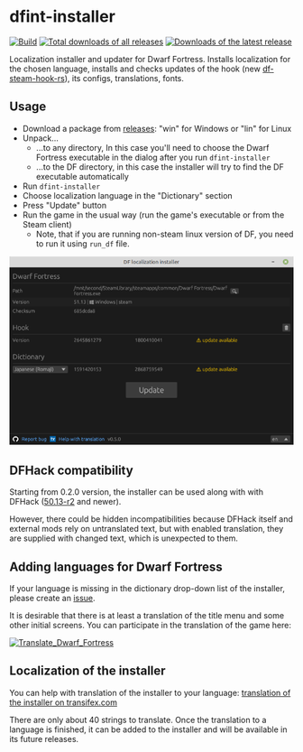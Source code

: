 # dfint-installer

[![Build](https://github.com/dfint/installer/actions/workflows/build.yml/badge.svg)](https://github.com/dfint/installer/actions/workflows/build.yml)
[![Total downloads of all releases](https://img.shields.io/github/downloads/dfint/installer/total)](https://github.com/dfint/installer/releases)
[![Downloads of the latest release](https://img.shields.io/github/downloads/dfint/installer/latest/total)](https://github.com/dfint/installer/releases/latest)

Localization installer and updater for Dwarf Fortress. Installs localization for the chosen language, installs and checks updates of the hook (new [df-steam-hook-rs](https://github.com/dfint/df-steam-hook-rs)), its configs, translations, fonts.

## Usage

- Download a package from [releases](https://github.com/dfint/installer/releases/latest): "win" for Windows or "lin" for Linux
- Unpack...
  - ...to any directory, In this case you'll need to choose the Dwarf Fortress executable in the dialog after you run `dfint-installer`
  - ...to the DF directory, in this case the installer will try to find the DF executable automatically
- Run `dfint-installer`
- Choose localization language in the "Dictionary" section
- Press "Update" button
- Run the game in the usual way (run the game's executable or from the Steam client)
  - Note, that if you are running non-steam linux version of DF, you need to run it using `run_df` file.

![Screenshot](screenshot.png)

## DFHack compatibility

Starting from 0.2.0 version, the installer can be used along with with DFHack ([50.13-r2](https://github.com/DFHack/dfhack/releases/tag/50.13-r2) and newer).

However, there could be hidden incompatibilities because DFHack itself and external mods rely on untranslated text, but with enabled translation, they are supplied with changed text, which is unexpected to them.

## Adding languages for Dwarf Fortress

If your language is missing in the dictionary drop-down list of the installer, please create an [issue](https://github.com/dfint/installer/issues).

It is desirable that there is at least a translation of the title menu and some other initial screens. You can participate in the translation of the game here:

[![Translate_Dwarf_Fortress](https://img.shields.io/badge/Translate_Dwarf_Fortress-blue?style=for-the-badge&logo=transifex)](https://app.transifex.com/dwarf-fortress-translation/dwarf-fortress-steam)

## Localization of the installer

You can help with translation of the installer to your language: [translation of the installer on transifex.com](https://app.transifex.com/dwarf-fortress-translation/dfint-installer/)

There are only about 40 strings to translate. Once the translation to a language is finished, it can be added to the installer and will be available in its future releases.
